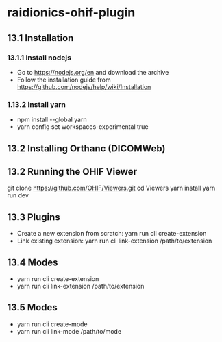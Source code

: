 # raidionics-ohif-plugin

## 13.1 Installation
### 13.1.1 Install nodejs
* Go to https://nodejs.org/en and download the archive
* Follow the installation guide from https://github.com/nodejs/help/wiki/Installation

### 1.13.2 Install yarn
* npm install --global yarn
* yarn config set workspaces-experimental true

## 13.2 Installing Orthanc (DICOMWeb)

## 13.2 Running the OHIF Viewer
git clone https://github.com/OHIF/Viewers.git
cd Viewers
yarn install
yarn run dev

## 13.3 Plugins
* Create a new extension from scratch: yarn run cli create-extension
* Link existing extension: yarn run cli link-extension /path/to/extension

## 13.4 Modes
* yarn run cli create-extension
* yarn run cli link-extension /path/to/extension

## 13.5 Modes
* yarn run cli create-mode
* yarn run cli link-mode /path/to/mode
